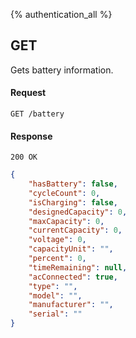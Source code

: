 
{% authentication_all %}

## GET

Gets battery information.

#### Request

`GET /battery`

#### Response

`200 OK`

```json
{
    "hasBattery": false,
    "cycleCount": 0,
    "isCharging": false,
    "designedCapacity": 0,
    "maxCapacity": 0,
    "currentCapacity": 0,
    "voltage": 0,
    "capacityUnit": "",
    "percent": 0,
    "timeRemaining": null,
    "acConnected": true,
    "type": "",
    "model": "",
    "manufacturer": "",
    "serial": ""
}
```
